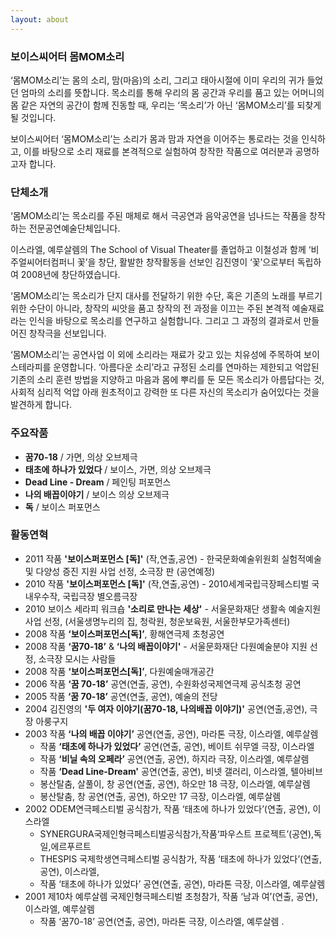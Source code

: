 ```yaml
---
layout: about
---
```


### 보이스씨어터 몸MOM소리

‘몸MOM소리’는 몸의 소리, 맘(마음)의 소리, 그리고 태아시절에 이미 우리의 귀가 들었던 엄마의 소리를 뜻합니다. 목소리를 통해 우리의 몸 공간과 우리를 품고 있는 어머니의 몸 같은 자연의 공간이 함께 진동할 때, 우리는 ‘목소리’가 아닌 ‘몸MOM소리’를 되찾게 될 것입니다.

보이스씨어터 ‘몸MOM소리’는 소리가 몸과 맘과 자연을 이어주는 통로라는 것을 인식하고, 이를 바탕으로 소리 재료를 본격적으로 실험하여 창작한 작품으로 여러분과 공명하고자 합니다.

### 단체소개

‘몸MOM소리’는 목소리를 주된 매체로 해서 극공연과 음악공연을 넘나드는 작품을 창작하는 전문공연예술단체입니다.

이스라엘, 예루살렘의 The School of Visual Theater를 졸업하고 이철성과 함께 ‘비주얼씨어터컴퍼니 꽃’을 창단, 활발한 창작활동을 선보인 김진영이 ‘꽃’으로부터 독립하여 2008년에 창단하였습니다.

‘몸MOM소리’는 목소리가 단지 대사를 전달하기 위한 수단, 혹은 기존의 노래를 부르기 위한 수단이 아니라, 창작의 씨앗을 품고 창작의 전 과정을 이끄는 주된 본격적 예술재료라는 인식을 바탕으로 목소리를 연구하고 실험합니다. 그리고 그 과정의 결과로서 만들어진 창작극을 선보입니다.

‘몸MOM소리’는 공연사업 이 외에 소리라는 재료가 갖고 있는 치유성에 주목하여 보이스테라피를 운영합니다. ‘아름다운 소리’라고 규정된 소리를 연마하는 제한되고 억압된 기존의 소리 훈련 방법을 지양하고 마음과 몸에 뿌리를 둔 모든 목소리가 아름답다는 것, 사회적 심리적 억압 아래 원초적이고 강력한 또 다른 자신의 목소리가 숨어있다는 것을 발견하게 합니다.


### 주요작품

- **꿈70-18** / 가면, 의상 오브제극
- **태초에 하나가 있었다** / 보이스, 가면, 의상 오브제극
- **Dead Line - Dream** / 페인팅 퍼포먼스
- **나의 배꼽이야기** / 보이스 의상 오브제극
- **독** / 보이스 퍼포먼스

### 활동연혁

- 2011 작품 **'보이스퍼포먼스 [독]'** (작,연출,공연) - 한국문화예술위원회 실험적예술 및 다양성 증진 지원 사업 선정, 소극장 판 (공연예정)
- 2010 작품 **'보이스퍼포먼스 [독]'** (작,연출,공연) - 2010세계국립극장페스티벌 국내우수작, 국립극장 별오름극장
- 2010 보이스 세라피 워크숍 **'소리로 만나는 세상'** - 서울문화재단 생활속 예술지원 사업 선정, (서울생명누리의 집, 청락원, 청운보육원, 서울한부모가족센터)
- 2008 작품 **‘보이스퍼포먼스[독]’**, 황해연극제 초청공연
- 2008 작품 **‘꿈70-18’** & **‘나의 배꼽이야기'** - 서울문화재단 다원예술분야 지원 선정, 소극장 모시는 사람들
- 2008 작품 **‘보이스퍼포먼스[독]’**, 다원예술매개공간
- 2006 작품 **‘꿈 70-18’** 공연(연출, 공연), 수원화성국제연극제 공식초청 공연
- 2005 작품 **‘꿈 70-18’** 공연(연출, 공연), 예술의 전당
- 2004 김진영의 **'두 여자 이야기(꿈70-18, 나의배꼽 이야기)'** 공연(연출,공연), 극장 아룽구지
- 2003 작품 **‘나의 배꼽 이야기’** 공연(연출, 공연), 마라톤 극장, 이스라엘, 예루살렘
  * 작품 **‘태초에 하나가 있었다’** 공연(연출, 공연), 베이트 쉬무엘 극장, 이스라엘
  * 작품 **‘비닐 속의 오페라’** 공연(연출, 공연), 하지라 극장, 이스라엘, 예루살렘
  * 작품 **‘Dead Line-Dream'** 공연(연출, 공연), 비넷 갤러리, 이스라엘, 텔아비브
  * 봉산탈춤, 살풀이, 창 공연(연출, 공연), 하오만 18 극장, 이스라엘, 예루살렘
  * 봉산탈춤, 창 공연(연출, 공연), 하오만 17 극장, 이스라엘, 예루살렘
- 2002 ODEM연극페스티벌 공식참가, 작품 ‘태초에 하나가 있었다’(연출, 공연), 이스라엘
  * SYNERGURA국제인형극페스티벌공식참가,작품‘파우스트 프로젝트’(공연),독일,에르푸르트
  * THESPIS 국제학생연극페스티벌 공식참가, 작품 ‘태초에 하나가 있었다’(연출, 공연), 이스라엘,
  * 작품 ‘태초에 하나가 있었다’ 공연(연출, 공연), 마라톤 극장, 이스라엘, 예루살렘
- 2001 제10차 예루살렘 국제인형극페스티벌 초청참가, 작품 ‘남과 여’(연출, 공연), 이스라엘, 예루살렘
  * 작품 ‘꿈70-18’ 공연(연출, 공연), 마라톤 극장, 이스라엘, 예루살렘 .

